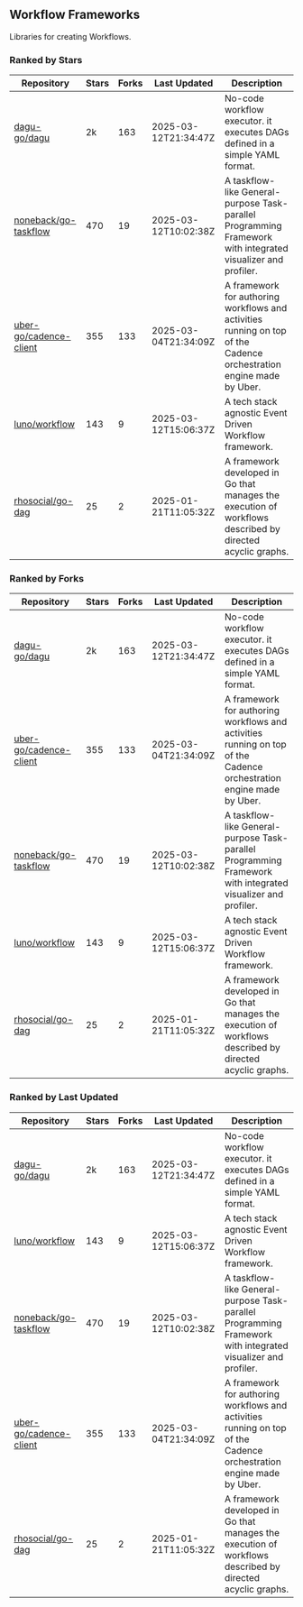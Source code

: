 ## Workflow Frameworks

Libraries for creating Workflows.

### Ranked by Stars

| Repository | Stars | Forks | Last Updated | Description | 
|------------|-------|-------|--------------|-------------|
| [dagu-go/dagu](https://github.com/dagu-go/dagu) | 2k | 163 | 2025-03-12T21:34:47Z |  No-code workflow executor. it executes DAGs defined in a simple YAML format. |
| [noneback/go-taskflow](https://github.com/noneback/go-taskflow) | 470 | 19 | 2025-03-12T10:02:38Z |  A taskflow-like General-purpose Task-parallel Programming Framework with integrated visualizer and profiler. |
| [uber-go/cadence-client](https://github.com/uber-go/cadence-client) | 355 | 133 | 2025-03-04T21:34:09Z |  A framework for authoring workflows and activities running on top of the Cadence orchestration engine made by Uber. |
| [luno/workflow](https://github.com/luno/workflow) | 143 | 9 | 2025-03-12T15:06:37Z |  A tech stack agnostic Event Driven Workflow framework. |
| [rhosocial/go-dag](https://github.com/rhosocial/go-dag) | 25 | 2 | 2025-01-21T11:05:32Z |  A framework developed in Go that manages the execution of workflows described by directed acyclic graphs. |

### Ranked by Forks

| Repository | Stars | Forks | Last Updated | Description | 
|------------|-------|-------|--------------|-------------|
| [dagu-go/dagu](https://github.com/dagu-go/dagu) | 2k | 163 | 2025-03-12T21:34:47Z |  No-code workflow executor. it executes DAGs defined in a simple YAML format. |
| [uber-go/cadence-client](https://github.com/uber-go/cadence-client) | 355 | 133 | 2025-03-04T21:34:09Z |  A framework for authoring workflows and activities running on top of the Cadence orchestration engine made by Uber. |
| [noneback/go-taskflow](https://github.com/noneback/go-taskflow) | 470 | 19 | 2025-03-12T10:02:38Z |  A taskflow-like General-purpose Task-parallel Programming Framework with integrated visualizer and profiler. |
| [luno/workflow](https://github.com/luno/workflow) | 143 | 9 | 2025-03-12T15:06:37Z |  A tech stack agnostic Event Driven Workflow framework. |
| [rhosocial/go-dag](https://github.com/rhosocial/go-dag) | 25 | 2 | 2025-01-21T11:05:32Z |  A framework developed in Go that manages the execution of workflows described by directed acyclic graphs. |

### Ranked by Last Updated

| Repository | Stars | Forks | Last Updated | Description | 
|------------|-------|-------|--------------|-------------|
| [dagu-go/dagu](https://github.com/dagu-go/dagu) | 2k | 163 | 2025-03-12T21:34:47Z |  No-code workflow executor. it executes DAGs defined in a simple YAML format. |
| [luno/workflow](https://github.com/luno/workflow) | 143 | 9 | 2025-03-12T15:06:37Z |  A tech stack agnostic Event Driven Workflow framework. |
| [noneback/go-taskflow](https://github.com/noneback/go-taskflow) | 470 | 19 | 2025-03-12T10:02:38Z |  A taskflow-like General-purpose Task-parallel Programming Framework with integrated visualizer and profiler. |
| [uber-go/cadence-client](https://github.com/uber-go/cadence-client) | 355 | 133 | 2025-03-04T21:34:09Z |  A framework for authoring workflows and activities running on top of the Cadence orchestration engine made by Uber. |
| [rhosocial/go-dag](https://github.com/rhosocial/go-dag) | 25 | 2 | 2025-01-21T11:05:32Z |  A framework developed in Go that manages the execution of workflows described by directed acyclic graphs. |


